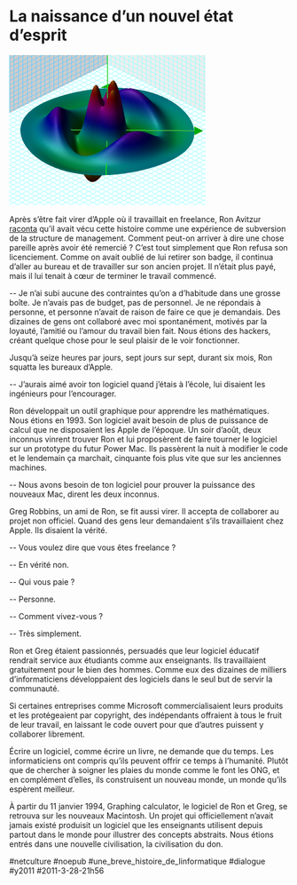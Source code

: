 # La naissance d’un nouvel état d’esprit

![](_i/model1.png)

Après s’être fait virer d’Apple où il travaillait en freelance, Ron Avitzur [raconta](http://www.pacifict.com/Story/) qu’il avait vécu cette histoire comme une expérience de subversion de la structure de management. Comment peut-on arriver à dire une chose pareille après avoir été remercié ? C’est tout simplement que Ron refusa son licenciement. Comme on avait oublié de lui retirer son badge, il continua d’aller au bureau et de travailler sur son ancien projet. Il n’était plus payé, mais il lui tenait à cœur de terminer le travail commencé.

-- Je n’ai subi aucune des contraintes qu’on a d’habitude dans une grosse boîte. Je n’avais pas de budget, pas de personnel. Je ne répondais à personne, et personne n’avait de raison de faire ce que je demandais. Des dizaines de gens ont collaboré avec moi spontanément, motivés par la loyauté, l’amitié ou l’amour du travail bien fait. Nous étions des hackers, créant quelque chose pour le seul plaisir de le voir fonctionner.

Jusqu’à seize heures par jours, sept jours sur sept, durant six mois, Ron squatta les bureaux d’Apple.

-- J’aurais aimé avoir ton logiciel quand j’étais à l’école, lui disaient les ingénieurs pour l’encourager.

Ron développait un outil graphique pour apprendre les mathématiques. Nous étions en 1993. Son logiciel avait besoin de plus de puissance de calcul que ne disposaient les Apple de l’époque. Un soir d’août, deux inconnus vinrent trouver Ron et lui proposèrent de faire tourner le logiciel sur un prototype du futur Power Mac. Ils passèrent la nuit à modifier le code et le lendemain ça marchait, cinquante fois plus vite que sur les anciennes machines.

-- Nous avons besoin de ton logiciel pour prouver la puissance des nouveaux Mac, dirent les deux inconnus.

Greg Robbins, un ami de Ron, se fit aussi virer. Il accepta de collaborer au projet non officiel. Quand des gens leur demandaient s’ils travaillaient chez Apple. Ils disaient la vérité.

-- Vous voulez dire que vous êtes freelance ?

-- En vérité non.

-- Qui vous paie ?

-- Personne.

-- Comment vivez-vous ?

-- Très simplement.

Ron et Greg étaient passionnés, persuadés que leur logiciel éducatif rendrait service aux étudiants comme aux enseignants. Ils travaillaient gratuitement pour le bien des hommes. Comme eux des dizaines de milliers d’informaticiens développaient des logiciels dans le seul but de servir la communauté.

Si certaines entreprises comme Microsoft commercialisaient leurs produits et les protégeaient par copyright, des indépendants offraient à tous le fruit de leur travail, en laissant le code ouvert pour que d’autres puissent y collaborer librement.

Écrire un logiciel, comme écrire un livre, ne demande que du temps. Les informaticiens ont compris qu’ils peuvent offrir ce temps à l’humanité. Plutôt que de chercher à soigner les plaies du monde comme le font les ONG, et en complément d’elles, ils construisent un nouveau monde, un monde qu’ils espèrent meilleur.

À partir du 11 janvier 1994, Graphing calculator, le logiciel de Ron et Greg, se retrouva sur les nouveaux Macintosh. Un projet qui officiellement n’avait jamais existé produisit un logiciel que les enseignants utilisent depuis partout dans le monde pour illustrer des concepts abstraits. Nous étions entrés dans une nouvelle civilisation, la civilisation du don.

#netculture #noepub #une_breve_histoire_de_linformatique #dialogue #y2011 #2011-3-28-21h56

